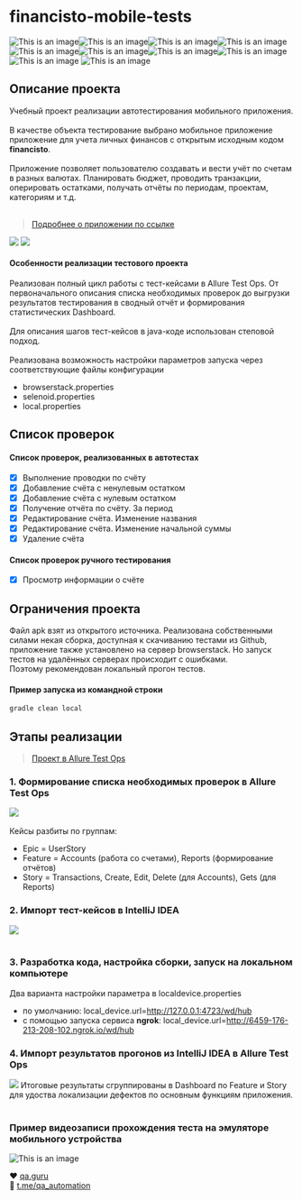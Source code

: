 # financisto-mobile-tests
![This is an image](/design/icons/Java.png)![This is an image](/design/icons/Gradle.png)![This is an image](/design/icons/Intelij_IDEA.png)![This is an image](/design/icons/Selenide.png)![This is an image](/design/icons/Selenoid.png)![This is an image](/design/icons/JUnit5.png)![This is an image](/design/icons/Allure_Report.png)![This is an image](/design/icons/AllureTestOps.png)![This is an image](/design/icons/appium.png) ![This is an image](/design/icons/androidstudio.png)
## Описание проекта
Учебный проект реализации автотестирования мобильного приложения.<br/></br>
В качестве объекта тестирование выбрано мобильное приложение приложение для учета личных финансов с открытым исходным кодом **financisto**.<br/></br>
Приложение позволяет пользователю создавать и вести учёт по счетам в разных валютах. Планировать бюджет, проводить транзакции, оперировать остатками, получать отчёты по периодам, проектам, категориям  и т.д.<br/></br>
> <a target="_blank" href="https://play.google.com/store/apps/details?id=ru.orangesoftware.financisto&hl=ru&gl=US"> Подробнее о приложении по ссылке</a>

<img src="/design/images/page.png" wight=70px heigth=100px> <img src="/design/images/page2.png" wight=70px heigth=100px></br>

#### Особенности реализации тестового проекта
Реализован полный цикл работы с тест-кейсами в Allure Test Ops. От первоначального описания списка необходимых проверок до выгрузки результатов тестирования в сводный отчёт и формирования статистических Dashboard.<br/></br>
Для описания шагов тест-кейсов в java-коде использован степовой подход.<br/></br>
Реализована возможность настройки параметров запуска через соответствующие файлы конфигурации
- browserstack.properties
- selenoid.properties
- local.properties

## Список проверок
#### Список проверок, реализованных в автотестах
- [x] Выполнение проводки по счёту
- [x] Добавление счёта c ненулевым остатком
- [x] Добавление счёта c нулевым остатком
- [x] Получение отчёта по счёту. За период
- [x] Редактирование счёта. Изменение названия
- [x] Редактирование счёта. Изменение начальной суммы
- [x] Удаление счёта
#### Список проверок ручного тестирования
- [x] Просмотр информации о счёте



## Ограничения проекта
Файл apk взят из открытого источника. Реализована собственными силами некая сборка, доступная к скачиванию тестами из Github, приложение также установлено на сервер browserstack. Но запуск тестов на удалённых серверах происходит с ошибками.<br/> 
Поэтому рекомендован локальный прогон тестов.

#### Пример запуска из командной строки
```bash
gradle clean local
```

## Этапы реализации
> <a target="_blank" href="https://allure.autotests.cloud/project/1000/dashboards/1881"> Проект в Allure Test Ops</a>
### 1. Формирование списка необходимых проверок в Allure Test Ops
<img src="/design/images/manual_list.png"><br/></br>
Кейсы разбиты по группам:
- Epic = UserStory
- Feature = Accounts (работа со счетами), Reports (формирование отчётов)
- Story = Transactions, Create, Edit, Delete (для Accounts), Gets (для Reports)

### 2. Импорт тест-кейсов в IntelliJ IDEA
<img src="/design/images/import cases from allure to.png"><br/></br>

### 3. Разработка кода, настройка сборки, запуск на локальном компьютере
Два варианта настройки параметра в localdevice.properties
- по умолчанию: local_device.url=http://127.0.0.1:4723/wd/hub
- c помощью запуска сервиса **ngrok**: local_device.url=http://6459-176-213-208-102.ngrok.io/wd/hub

### 4. Импорт результатов прогонов из IntelliJ IDEA в Allure Test Ops
<img src="/design/images/dashboard.png">
Итоговые результаты сгруппированы в Dashboard по Feature и Story для удоства локализации дефектов по основным функциям приложения.<br/><br/>  

### Пример видеозаписи прохождения теста на эмуляторе мобильного устройства
![This is an image](/design/images/mobile_test.gif)


:heart: <a target="_blank" href="https://qa.guru">qa.guru</a><br/>
:blue_heart: <a target="_blank" href="https://t.me/qa_automation">t.me/qa_automation</a>

